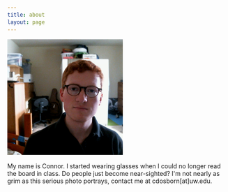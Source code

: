 ```yaml
---
title: about
layout: page
---
```

<img style="width:265px;" src="/images/profile.jpg">

My name is Connor. I started wearing glasses when I could no longer read the board in class. Do people just become near-sighted? I'm not nearly as grim as this serious photo portrays, contact me at cdosborn[at]uw.edu.
